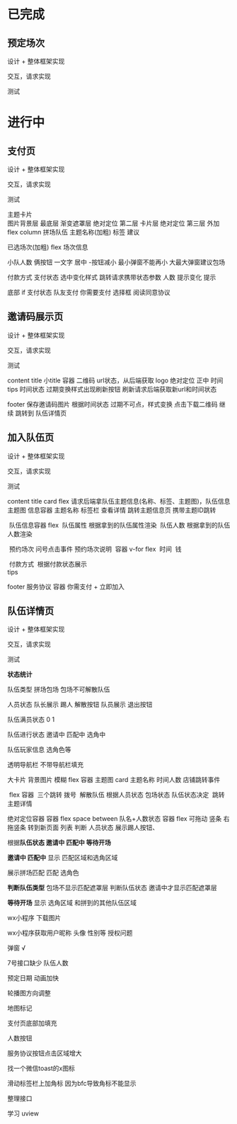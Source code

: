 # 已完成

## 预定场次

设计 + 整体框架实现

交互，请求实现

测试



# 进行中

## 支付页

设计 + 整体框架实现

交互，请求实现

测试



主题卡片  
	图片背景层 最底层
	渐变遮罩层 绝对定位 第二层
	卡片层 绝对定位 第三层 外加 flex column
		拼场队伍
		主题名称(加粗)
		标签
		建议

已选场次(加粗) flex 
	场次信息	

小队人数
	俩按钮 一文字 居中  -按钮减小 最小弹窗不能再小  大最大弹窗建议包场

付款方式
	支付状态 选中变化样式 跳转请求携带状态参数 人数  提示变化
	提示

底部
	if 支付状态 队友支付
	你需要支付
	选择框 阅读同意协议

## 邀请码展示页

设计 + 整体框架实现

交互，请求实现

测试



content
	title
	小title 
		容器
			二维码   url状态，从后端获取
			logo 绝对定位 正中
		时间tips  时间状态 过期变换样式出现刷新按钮 刷新请求后端获取新url和时间状态

footer
	保存邀请码图片  根据时间状态 	过期不可点，样式变换 点击下载二维码
	继续 跳转到	队伍详情页	



## 加入队伍页

设计 + 整体框架实现

交互，请求实现

测试



content
	title
	card flex  请求后端拿队伍主题信息(名称、标签、主题图)，队伍信息
		主题图
		信息容器
			主题名称
			标签栏
			查看详情	跳转主题信息页 携带主题ID跳转

​	队伍信息容器  flex
​		队伍属性 根据拿到的队伍属性渲染
​		队伍人数  根据拿到的队伍人数渲染

​	预约场次 问号点击事件 预约场次说明
​		容器 v-for flex
​			时间
​			钱

​	付款方式
​	根据付款状态展示	
​	tips

footer
	服务协议 
	容器
		你需支付 + 立即加入 



## 队伍详情页

设计 + 整体框架实现

交互，请求实现

测试



**状态统计**

队伍类型 拼场包场
	包场不可解散队伍

人员状态 
	队长展示 踢人 解散按钮
	队员展示 退出按钮 

队伍满员状态 0 1   

队伍进行状态 邀请中 匹配中 选角中 

队伍玩家信息 选角色等 



透明导航栏 不带导航栏填充

大卡片
	背景图片 模糊
	flex 容器
		主题图
		card
			主题名称
			时间人数
			店铺跳转事件

​	flex 容器 
​		三个跳转 拨号 
​		解散队伍 根据人员状态 包场状态 队伍状态决定 
​		跳转主题详情

绝对定位容器
	容器 flex space between
		队名+人数状态
	容器 flex 可拖动
		竖条 右拖竖条 转到新页面
		列表 判断 人员状态 展示踢人按钮、

根据**队伍状态 邀请中 匹配中 等待开场** 

**邀请中 匹配中**  显示 匹配区域和选角区域

展示拼场匹配 
	匹配
	选角色

**判断队伍类型**  包场不显示匹配遮罩层
判断队伍状态 邀请中才显示匹配遮罩层

**等待开场**  显示 选角区域 和拼到的其他队伍区域 



wx小程序 下载图片

wx小程序获取用户昵称 头像 性别等 授权问题

弹窗  √



7号接口缺少 队伍人数 



预定日期 动画加快 

轮播图方向调整

地图标记

支付页底部加填充

人数按钮 

服务协议按钮点击区域增大

找一个微信toast的x图标

滑动标签栏上加角标  因为bfc导致角标不能显示



整理接口

学习 uview